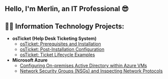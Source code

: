 ## Hello, I'm Merlin, an IT Professional 😎

<h2>👨‍💻 Information Technology Projects:</h2>

- <b>osTicket (Help Desk Ticketing System)</b>
  - [osTicket: Prerequisites and Installation](https://github.com/kuyaMERLIN/osticket-prereqs)
  - [osTicket: Post-Installation Configuration](https://github.com/kuyaMERLIN/post-install-config)
  - [osTicket: Ticket Lifecycle Examples](https://github.com/kuyaMERLIN/ticket-lifecycle)
- <b>Microsoft Azure</b>
  - [Configuring On-premises Active Directory within Azure VMs](https://github.com/kuyaMERLIN/configure-ad)
  - [Network Security Groups (NSGs) and Inspecting Network Protocols](https://github.com/kuyaMERLIN/azure-network-protocols)


